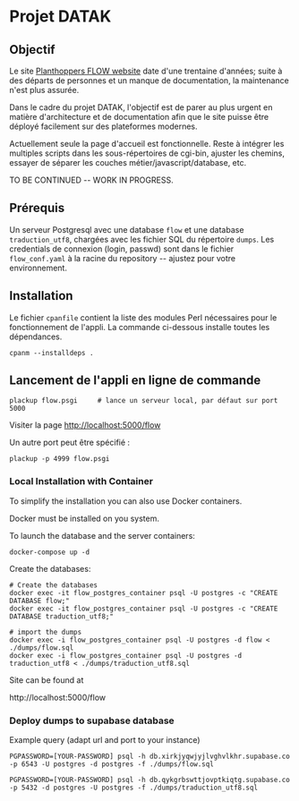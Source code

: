 # Projet DATAK

## Objectif

Le site [Planthoppers FLOW website](https://flow.hemiptera-databases.org/flow/?&lang=fr)
date d'une trentaine d'années; suite à des départs de personnes et un manque de documentation,
la maintenance n'est plus assurée.

Dans le cadre du projet DATAK, l'objectif est de parer au plus urgent en matière d'architecture
et de documentation afin que le site puisse être déployé facilement sur des plateformes
modernes.


Actuellement seule la page d'accueil est fonctionnelle. Reste à intégrer les multiples
scripts dans les sous-répertoires de cgi-bin, ajuster les chemins, essayer de séparer
les couches métier/javascript/database, etc.


TO BE CONTINUED -- WORK IN PROGRESS.


## Prérequis

Un serveur Postgresql avec une database `flow` et une database `traduction_utf8`, chargées avec les
fichier SQL du répertoire `dumps`.
Les credentials de connexion (login, passwd) sont dans le fichier `flow_conf.yaml` à la racine du repository --
ajustez pour votre environnement.



## Installation

Le fichier `cpanfile` contient la liste des modules Perl nécessaires pour le fonctionnement de l'appli.
La commande ci-dessous installe toutes les dépendances.

```
cpanm --installdeps .
```

## Lancement de l'appli en ligne de commande

```
plackup flow.psgi     # lance un serveur local, par défaut sur port 5000
```

Visiter la page [http://localhost:5000/flow](http://localhost:5000/flow)

Un autre port peut être spécifié :

```
plackup -p 4999 flow.psgi
```

### Local Installation with Container

To simplify the installation you can also use Docker containers.

Docker must be installed on you system.

To launch the database and the server containers:

```shell
docker-compose up -d
```

Create the databases:

```shell
# Create the databases
docker exec -it flow_postgres_container psql -U postgres -c "CREATE DATABASE flow;"
docker exec -it flow_postgres_container psql -U postgres -c "CREATE DATABASE traduction_utf8;"

# import the dumps
docker exec -i flow_postgres_container psql -U postgres -d flow < ./dumps/flow.sql
docker exec -i flow_postgres_container psql -U postgres -d traduction_utf8 < ./dumps/traduction_utf8.sql
```

Site can be found at

http://localhost:5000/flow

### Deploy dumps to supabase database

Example query (adapt url and port to your instance)

```shell
PGPASSWORD=[YOUR-PASSWORD] psql -h db.xirkjyqwjyjlvghvlkhr.supabase.co -p 6543 -U postgres -d postgres -f ./dumps/flow.sql
```

```shell
PGPASSWORD=[YOUR-PASSWORD] psql -h db.qykgrbswttjovptkiqtg.supabase.co -p 5432 -d postgres -U postgres -f ./dumps/traduction_utf8.sql
```